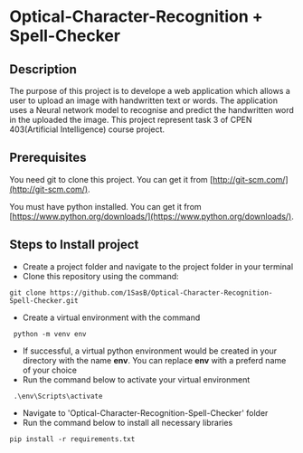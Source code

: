 # Optical-Character-Recognition + Spell-Checker

## Description
The purpose of this project is to develope a web application which allows a user to upload an image with handwritten text or words.  The application uses a Neural network model to recognise and predict the handwritten word in the uploaded the image. This project represent task 3 of CPEN 403(Artificial Intelligence) course project.

## Prerequisites
You need git to clone this project. You can get it from [http://git-scm.com/](http://git-scm.com/).

You must have python installed. 
You can get it from [https://www.python.org/downloads/](https://www.python.org/downloads/). 


## Steps to Install project

* Create a project folder and navigate to the project folder in your terminal
* Clone this repository using the command:
```
git clone https://github.com/1SasB/Optical-Character-Recognition-Spell-Checker.git
```
* Create a virtual environment with the command 
```
 python -m venv env 
```
* If successful, a virtual python environment would be created in your directory with the name **env**. You can replace **env** with a preferd name of your choice
* Run the command below to activate your virtual environment
```
 .\env\Scripts\activate
```
* Navigate to 'Optical-Character-Recognition-Spell-Checker' folder
* Run the command below to install all necessary libraries
```
pip install -r requirements.txt
```
